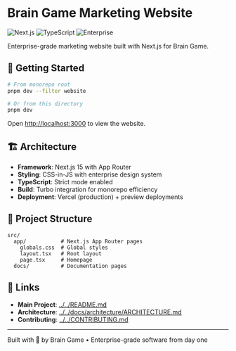 # Brain Game Marketing Website

![Next.js](https://img.shields.io/badge/framework-Next.js-black?style=flat-square&logo=next.js)
![TypeScript](https://img.shields.io/badge/language-TypeScript-3178c6?style=flat-square&logo=typescript)
![Enterprise](https://img.shields.io/badge/quality-enterprise%20grade-gold?style=flat-square&logo=vercel)

Enterprise-grade marketing website built with Next.js for Brain Game.

## 🚀 Getting Started

```bash
# From monorepo root
pnpm dev --filter website

# Or from this directory
pnpm dev
```

Open [http://localhost:3000](http://localhost:3000) to view the website.

## 🏗️ Architecture

- **Framework**: Next.js 15 with App Router
- **Styling**: CSS-in-JS with enterprise design system
- **TypeScript**: Strict mode enabled
- **Build**: Turbo integration for monorepo efficiency
- **Deployment**: Vercel (production) + preview deployments

## 📁 Project Structure

```
src/
  app/           # Next.js App Router pages
    globals.css  # Global styles
    layout.tsx   # Root layout
    page.tsx     # Homepage
  docs/          # Documentation pages
```

## 🔗 Links

- **Main Project**: [../../README.md](../../README.md)
- **Architecture**: [../../docs/architecture/ARCHITECTURE.md](../../docs/architecture/ARCHITECTURE.md)
- **Contributing**: [../../CONTRIBUTING.md](../../CONTRIBUTING.md)

---

Built with 💜 by Brain Game • Enterprise-grade software from day one
